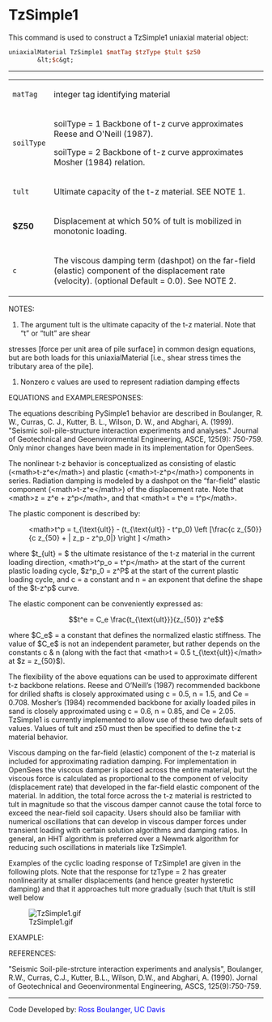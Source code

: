  # TzSimple1

<p>This command is used to construct a TzSimple1 uniaxial material
object:</p>

```tcl
uniaxialMaterial TzSimple1 $matTag $tzType $tult $z50
        &lt;$c&gt;
```
<hr />
<table>
<tbody>
<tr class="odd">
<td><code class="parameter-table-variable">matTag</code></td>
<td><p>integer tag identifying material</p></td>
</tr>
<tr class="even">
<td><code class="parameter-table-variable">soilType</code></td>
<td><p>soilType = 1 Backbone of t-z curve approximates Reese and O'Neill
(1987).</p>
<p>soilType = 2 Backbone of t-z curve approximates Mosher (1984)
relation.</p></td>
</tr>
<tr class="odd">
<td><code class="parameter-table-variable">tult</code></td>
<td><p>Ultimate capacity of the t-z material. SEE NOTE 1.</p></td>
</tr>
<tr class="even">
<td><p><strong>$Z50</strong></p></td>
<td><p>Displacement at which 50% of tult is mobilized in monotonic
loading.</p></td>
</tr>
<tr class="odd">
<td><code class="parameter-table-variable">c</code></td>
<td><p>The viscous damping term (dashpot) on the far-field (elastic)
component of the displacement rate (velocity). (optional Default = 0.0).
See NOTE 2.</p></td>
</tr>
</tbody>
</table>
<p>NOTES:</p>
<ol>
<li>The argument tult is the ultimate capacity of the t-z material. Note
that “t” or “tult” are shear</li>
</ol>
<p>stresses [force per unit area of pile surface] in common design
equations, but are both loads for this uniaxialMaterial [i.e., shear
stress times the tributary area of the pile].</p>
<ol>
<li>Nonzero c values are used to represent radiation damping
effects</li>
</ol>
<p>EQUATIONS and EXAMPLERESPONSES:</p>
<p>The equations describing PySimple1 behavior are described in
Boulanger, R. W., Curras, C. J., Kutter, B. L., Wilson, D. W., and
Abghari, A. (1999). "Seismic soil-pile-structure interaction experiments
and analyses." Journal of Geotechnical and Geoenvironmental Engineering,
ASCE, 125(9): 750-759. Only minor changes have been made in its
implementation for OpenSees.</p>
<p>The nonlinear t-z behavior is conceptualized as consisting of elastic
(&lt;math&gt;t-z^e&lt;/math&gt;) and plastic
(&lt;math&gt;t-z^p&lt;/math&gt;) components in series. Radiation damping
is modeled by a dashpot on the “far-field” elastic component
(&lt;math&gt;t-z^e&lt;/math&gt;) of the displacement rate. Note that
&lt;math&gt;z = z^e + z^p&lt;/math&gt;, and that &lt;math&gt;t = t^e =
t^p&lt;/math&gt;.</p>
<p>The plastic component is described by:</p>
<dl>
<dt></dt>
<dd>
&lt;math&gt;t^p = t_{\text{ult}} - (t_{\text{ult}} - t^p_0) \left
[\frac{c z_{50}}{c z_{50} + | z_p - z^p_0|} \right ] &lt;/math&gt;
</dd>
</dl>
<p>where $t_{ult} = $ the ultimate resistance of
the t-z material in the current loading direction, &lt;math&gt;t^p_o =
t^p&lt;/math&gt; at the start of the current plastic loading cycle,
$z^p_0 = z^P$ at the start of the current plastic
loading cycle, and c = a constant and n = an exponent that define the
shape of the $t-z^p$ curve.</p>
<p>The elastic component can be conveniently expressed as:</p>
<dl>
<dt></dt>
<dd>

$$t^e = C_e \frac{t_{\text{ult}}}{z_{50}} z^e$$

</dd>
</dl>
<p>where $C_e$ = a constant that defines the
normalized elastic stiffness. The value of $C_e$
is not an independent parameter, but rather depends on the constants c
&amp; n (along with the fact that &lt;math&gt;t = 0.5
t_{\text{ult}}&lt;/math&gt; at $z = z_{50}$).</p>
<p>The flexibility of the above equations can be used to approximate
different t-z backbone relations. Reese and O’Neill’s (1987) recommended
backbone for drilled shafts is closely approximated using c = 0.5, n =
1.5, and Ce = 0.708. Mosher’s (1984) recommended backbone for axially
loaded piles in sand is closely approximated using c = 0.6, n = 0.85,
and Ce = 2.05. TzSimple1 is currently implemented to allow use of these
two default sets of values. Values of tult and z50 must then be
specified to define the t-z material behavior.</p>
<p>Viscous damping on the far-field (elastic) component of the t-z
material is included for approximating radiation damping. For
implementation in OpenSees the viscous damper is placed across the
entire material, but the viscous force is calculated as proportional to
the component of velocity (displacement rate) that developed in the
far-field elastic component of the material. In addition, the total
force across the t-z material is restricted to tult in magnitude so that
the viscous damper cannot cause the total force to exceed the near-field
soil capacity. Users should also be familiar with numerical oscillations
that can develop in viscous damper forces under transient loading with
certain solution algorithms and damping ratios. In general, an HHT
algorithm is preferred over a Newmark algorithm for reducing such
oscillations in materials like TzSimple1.</p>
<p>Examples of the cyclic loading response of TzSimple1 are given in the
following plots. Note that the response for tzType = 2 has greater
nonlinearity at smaller displacements (and hence greater hysteretic
damping) and that it approaches tult more gradually (such that t/tult is
still well below</p>
<figure>
<img src="/OpenSeesRT/contrib/static/TzSimple1.gif" title="TzSimple1.gif" alt="TzSimple1.gif" />
<figcaption aria-hidden="true">TzSimple1.gif</figcaption>
</figure>
<p>EXAMPLE:</p>
<p>REFERENCES:</p>
<p>"Seismic Soil-pile-strcture interaction experiments and analysis",
Boulanger, R.W., Curras, C.J., Kutter, B.L., Wilson, D.W., and Abghari,
A. (1990). Jornal of Geotechnical and Geoenvironmental Engineering,
ASCS, 125(9):750-759.</p>
<hr />
<p>Code Developed by: <span style="color:blue"> Ross Boulanger, UC
Davis </span></p>
